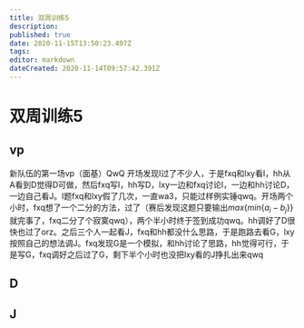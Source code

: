 ```yaml
---
title: 双周训练5
description: 
published: true
date: 2020-11-15T13:50:23.497Z
tags: 
editor: markdown
dateCreated: 2020-11-14T09:57:42.391Z
---
```


# 双周训练5
## vp
新队伍的第一场vp（面基）QwQ
开场发现I过了不少人，于是fxq和lxy看I，hh从A看到D觉得D可做，然后fxq写I，hh写D，lxy一边和fxq讨论I，一边和hh讨论D，一边自己看J。I题fxq和lxy假了几次，一直wa3，只能过样例实锤qwq。开场两个小时，fxq想了一个二分的方法，过了（赛后发现这题只要输出$max\{ min\{ a_i-b_j\} \}$就完事了，fxq二分了个寂寞qwq），两个半小时终于签到成功qwq。hh调好了D很快也过了orz。之后三个人一起看J，fxq和hh都没什么思路，于是跑路去看G，lxy按照自己的想法调J。fxq发现G是一个模拟，和hh讨论了思路，hh觉得可行，于是写G，fxq调好之后过了G，剩下半个小时也没把lxy看的J挣扎出来qwq
## D

## J